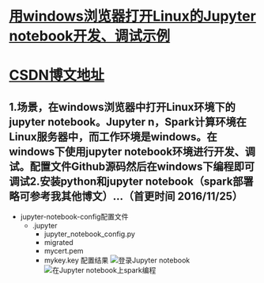 # [用windows浏览器打开Linux的Jupyter notebook开发、调试示例](http://blog.csdn.net/dream_an/article/details/53333504)
# [CSDN博文地址](http://blog.csdn.net/dream_an)

## 1.场景，在windows浏览器中打开Linux环境下的jupyter notebook。Jupyter n，Spark计算环境在Linux服务器中，而工作环境是windows。在windows下使用jupyter notebook环境进行开发、调试。配置文件Github源码然后在windows下编程即可调试2.安装python和jupyter notebook（spark部署略可参考我其他博文）...（首更时间 2016/11/25）
- jupyter-notebook-config配置文件
  - .jupyter
    - jupyter_notebook_config.py
    - migrated
    - mycert.pem
    - mykey.key
配置结果
![登录Jupyter notebook](http://img.blog.csdn.net/20161125133705174)
![在Jupyter notebook上spark编程](http://img.blog.csdn.net/20161125133757987)
